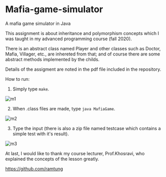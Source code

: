 # Mafia-game-simulator
A mafia game simulator in Java

This assignment is about inheritance and polymorphism concepts which I was taught in my advanced programming course (fall 2020).

There is an abstract class named Player and other classes such as Doctor, Mafia, Villager, etc., are inhereted from that; and of course there are some abstract methods implemented by the childs. 

Details of the assigment are noted in the pdf file included in the repository.

How to run:

1) Simply type `make`.

![m1](https://user-images.githubusercontent.com/92050925/179233513-017503cb-3492-43f8-82cb-3e4e7c07561b.png)

2) When .class files are made, type `java MafiaGame`.

![m2](https://user-images.githubusercontent.com/92050925/179234075-354b5665-7400-4c77-ae29-0952e83c4d1e.png)

3) Type the input (there is also a zip file named testcase which contains a simple test with it's result).

![m3](https://user-images.githubusercontent.com/92050925/179235021-ffd9e2d1-d635-4c0b-9053-4242e17ce929.png)


At last, I would like to thank my course lecturer, Prof.Khosravi, who explained the concepts of the lesson greatly.

https://github.com/ramtung
